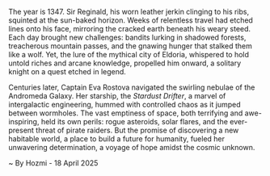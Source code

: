
The year is 1347.  Sir Reginald, his worn leather jerkin clinging to his ribs, squinted at the sun-baked horizon.  Weeks of relentless travel had etched lines onto his face, mirroring the cracked earth beneath his weary steed.  Each day brought new challenges: bandits lurking in shadowed forests, treacherous mountain passes, and the gnawing hunger that stalked them like a wolf.  Yet, the lure of the mythical city of Eldoria, whispered to hold untold riches and arcane knowledge, propelled him onward, a solitary knight on a quest etched in legend.

Centuries later, Captain Eva Rostova navigated the swirling nebulae of the Andromeda Galaxy. Her starship, the *Stardust Drifter*, a marvel of intergalactic engineering, hummed with controlled chaos as it jumped between wormholes.  The vast emptiness of space, both terrifying and awe-inspiring, held its own perils: rogue asteroids, solar flares, and the ever-present threat of pirate raiders.  But the promise of discovering a new habitable world, a place to build a future for humanity, fueled her unwavering determination, a voyage of hope amidst the cosmic unknown.

~ By Hozmi - 18 April 2025
